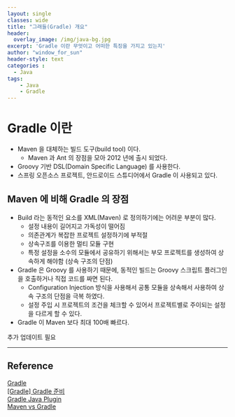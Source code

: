 ```yaml
--- 
layout: single
classes: wide
title: "그래들(Gradle) 개요"
header:
  overlay_image: /img/java-bg.jpg
excerpt: 'Gradle 이란 무엇이고 어떠한 특징을 가지고 있는지'
author: "window_for_sun"
header-style: text
categories :
  - Java
tags:
    - Java
    - Gradle
---  
```


# Gradle 이란
- Maven 을 대체하는 빌드 도구(build tool) 이다.
	- Maven 과 Ant 의 장점을 모아 2012 년에 출시 되었다.
- Groovy 기반 DSL(Domain Specific Language) 를 사용한다.
- 스프링 오픈소스 프로젝트, 안드로이드 스튜디어에서 Gradle 이 사용되고 있다.

## Maven 에 비해 Gradle 의 장점
- Build 라는 동적인 요소를 XML(Maven) 로 정의하기에는 어려운 부분이 많다.
	- 설정 내용이 길어지고 가독성이 떨어짐
	- 의존관계가 복잡한 프로젝트 설정하기에 부적절
	- 상속구조를 이용한 멀티 모듈 구현
	- 특정 설정을 소수의 모듈에서 공유하기 위해서는 부모 프로젝트를 생성하여 상속하게 해야함 (상속 구조의 단점)
- Gradle 은 Groovy 를 사용하기 때문에, 동적인 빌드는 Groovy 스크립트 플러그인을 호출하거나 직접 코드를 짜면 된다.
	- Configuration Injection 방식을 사용해서 공통 모듈을 상속해서 사용하여 상속 구조의 단점을 극복 하였다.
	- 설정 주입 시 프로젝트의 조건을 체크할 수 있어서 프로젝트별로 주이되는 설정을 다르게 할 수 있다.
- Gradle 이 Maven 보다 최대 100배 빠르다.

추가 업데이트 필요

---
## Reference
[Gradle](http://www.gradle.org/)  
[[Gradle] Gradle 준비](https://araikuma.tistory.com/460)  
[Gradle Java Plugin](http://kwonnam.pe.kr/wiki/gradle/java)  
[Maven vs Gradle](https://bkim.tistory.com/13)  

